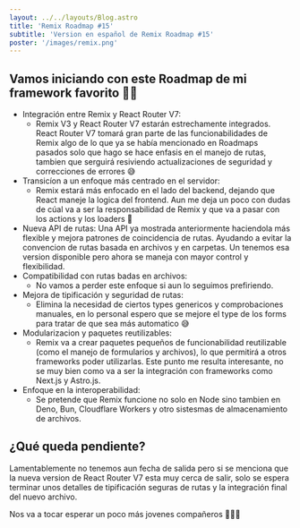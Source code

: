 ```yaml
---
layout: ../../layouts/Blog.astro
title: 'Remix Roadmap #15'
subtitle: 'Version en español de Remix Roadmap #15'
poster: '/images/remix.png'
---
```


## Vamos iniciando con este Roadmap de mi framework favorito 🧙‍♂️

- Integración entre Remix y React Router V7:
  - Remix V3 y React Router V7 estarán estrechamente integrados. React Router V7 tomará gran parte de las funcionabilidades de Remix algo de lo que ya se había mencionado en Roadmaps pasados solo que hago se hace enfasis en el manejo de rutas, tambien que serguirá resiviendo actualizaciones de seguridad y correcciones de errores 😅
- Transicíon a un enfoque más centrado en el servidor:
  - Remix estará más enfocado en el lado del backend, dejando que React maneje la logica del frontend. Aun me deja un poco con dudas de cúal va a ser la responsabilidad de Remix y que va a pasar con los actions y los loaders 🤔
- Nueva API de rutas: Una API ya mostrada anteriormente haciendola más flexible y mejora patrones de coincidencia de rutas. Ayudando a evitar la convencion de rutas basada en archivos y en carpetas. Un tenemos esa version disponible pero ahora se maneja con mayor control y flexibilidad.
- Compatibilidad con rutas badas en archivos:
  - No vamos a perder este enfoque si aun lo seguimos prefiriendo.
- Mejora de tipificación y seguridad de rutas:
  - Elimina la necesidad de ciertos types genericos y comprobaciones manuales, en lo personal espero que se mejore el type de los forms para tratar de que sea más automatico 😅
- Modularizacion y paquetes reutilizables:
  - Remix va a crear paquetes pequeños de funcionabilidad reutilizable (como el manejo de formularios y archivos), lo que permitirá a otros frameworks poder utilizarlas. Este punto me resulta interesante, no se muy bien como va a ser la integración con frameworks como Next.js y Astro.js.
- Enfoque en la interoperabilidad:
  - Se pretende que Remix funcione no solo en Node sino tambien en Deno, Bun, Cloudflare Workers y otro sistesmas de almacenamiento de archivos.

## ¿Qué queda pendiente?

Lamentablemente no tenemos aun fecha de salida pero si se menciona que la nueva version de React Router V7 esta muy cerca de salir, solo se espera terminar unos detalles de tipificación seguras de rutas y la integración final del nuevo archivo.

Nos va a tocar esperar un poco más jovenes compañeros 👨🏻‍💼
